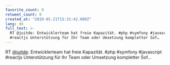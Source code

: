 ```yaml
---
favorite_count: 0
retweet_count: 0
created_at: "2019-01-21T15:31:42.000Z"
lang: de
full_text: >-
  RT @juitde: Entwicklerteam hat freie Kapazität. #php #symfony #javascript
  #reactjs Unterstützung für Ihr Team oder Umsetzung kompletter Sof…
---
```


RT [@juitde](https://twitter.com/juitde): Entwicklerteam hat freie Kapazität.
#php #symfony #javascript #reactjs Unterstützung für Ihr Team oder Umsetzung
kompletter Sof…
